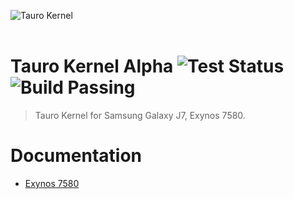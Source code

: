  ![Tauro Kernel](https://github.com/themagicalmammal/android_kernel_samsung_j7elte/blob/master/logo.PNG) <br><br>
 # Tauro Kernel Alpha ![Test Status](https://github.com/gobuffalo/tags/workflows/Tests/badge.svg) ![Build Passing](https://api.travis-ci.org/php/php-src.svg?branch=master)   
 > Tauro Kernel for Samsung Galaxy J7, Exynos 7580. <br>
 
 # Documentation
 * [Exynos 7580](https://github.com/themagicalmammal/android_kernel_samsung_j7elte/blob/master/EXYNOS%207580.md)
